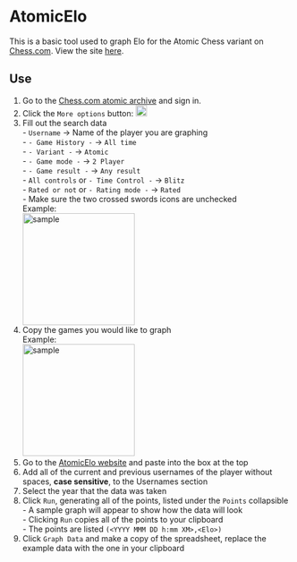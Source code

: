 # AtomicElo
This is a basic tool used to graph Elo for the Atomic Chess variant on [Chess.com](https://Chess.com). View the site [here](https://camelpilot33.github.io/AtomicElo/).
## Use
<ol>
<li>Go to the <a href="https://www.chess.com/variants/atomic/archive">Chess.com atomic archive</a> and sign in.</li>
<li>Click the <code>More options</code> button: <img src="https://i.imgur.com/etKRiRJ.png" alt="sample" width="20px"></li>
<li>Fill out the search data</li>
	 - <code>Username</code> → Name of the player you are graphing<br>
	 - <code>- Game History -</code> → <code>All time</code><br>
	 - <code>- Variant -</code> → <code>Atomic</code><br>
	 - <code>- Game mode -</code> → <code>2 Player</code><br>
	 - <code>- Game result -</code> → <code>Any result</code><br>
	 - <code>All controls</code> or <code>- Time Control -</code> → <code>Blitz</code><br>
	 - <code>Rated or not</code> or <code>- Rating mode -</code> → <code>Rated</code><br>
	 - Make sure the two crossed swords icons are unchecked<br>
Example:<br>
<img src="https://i.imgur.com/9yPzaNx.png" alt="sample" width="200px">
<li>Copy the games you would like to graph<br>
Example:<br><img src="https://i.imgur.com/PxbIMdc.png" alt="sample" width="200px">
</li>
<li>Go to the <a href="https://camelpilot33.github.io/AtomicElo/">AtomicElo website</a> and paste into the box at the top</li>
<li>Add all of the current and previous usernames of the player without spaces, <b>case sensitive</b>, to the Usernames section</li>
<li>Select the year that the data was taken</li>
<li>Click <code>Run</code>, generating all of the points, listed under the <code>Points</code> collapsible</li>
	 - A sample graph will appear to show how the data will look<br>
	 - Clicking <code>Run</code> copies all of the points to your clipboard<br>
	 - The points are listed <code>(&lt;YYYY MMM DD h:mm XM&gt;,&lt;Elo&gt;)</code>
<li>Click <code>Graph Data</code> and make a copy of the spreadsheet, replace the example data with the one in your clipboard</li>
</ol>
